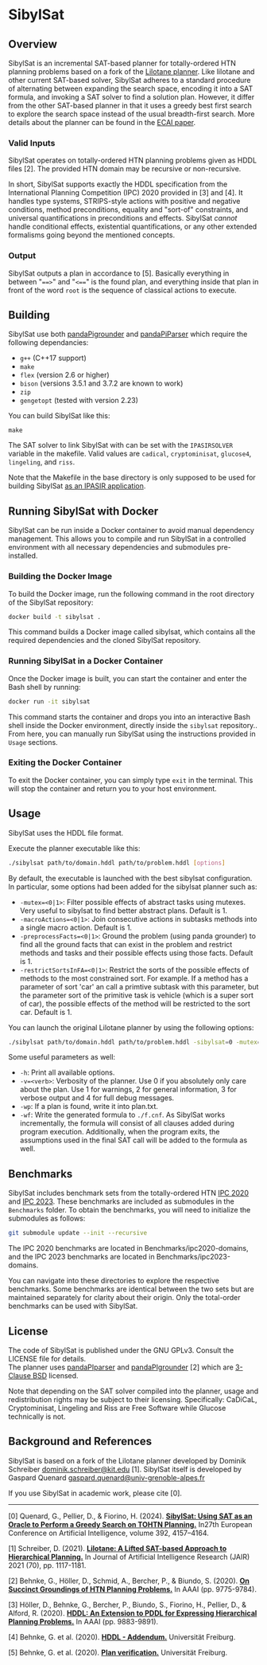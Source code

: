 # SibylSat

## Overview

SibylSat is an incremental SAT-based planner for totally-ordered HTN planning problems based on a fork of the [Lilotane planner](https://github.com/domschrei/lilotane). Like lilotane and other current SAT-based solver, SibylSat adheres to a standard procedure of alternating between expanding the search space, encoding it into a SAT formula, and invoking a SAT solver to find a solution plan. However, it differ from the other SAT-based planner in that it uses a greedy best first search to explore the search space instead of the usual breadth-first search. More details about the planner can be found in the [ECAI paper](https://ebooks.iospress.nl/doi/10.3233/FAIA240987).

### Valid Inputs

SibylSat operates on totally-ordered HTN planning problems given as HDDL files [2]. The provided HTN domain may be recursive or non-recursive.

In short, SibylSat supports exactly the HDDL specification from the International Planning Competition (IPC) 2020 provided in [3] and [4].
It handles type systems, STRIPS-style actions with positive and negative conditions, method preconditions, equality and "sort-of" constraints, and universal quantifications in preconditions and effects.
SibylSat _cannot_ handle conditional effects, existential quantifications, or any other extended formalisms going beyond the mentioned concepts.

### Output

SibylSat outputs a plan in accordance to [5]. Basically everything in between "`==>`" and "`<==`" is the found plan, and everything inside that plan in front of the word `root` is the sequence of classical actions to execute. 

## Building

SibylSat use both [pandaPigrounder](https://github.com/panda-planner-dev/pandaPIgrounder) and [pandaPiParser](https://github.com/panda-planner-dev/pandaPIparser) which require the following dependancies:
- `g++` (C++17 support)
- `make`
- `flex`  (version 2.6 or higher)
- `bison` (versions 3.5.1 and 3.7.2 are known to work)
- `zip`
- `gengetopt` (tested with version 2.23)


You can build SibylSat like this:

```
make
```

The SAT solver to link SibylSat with can be set with the `IPASIRSOLVER` variable in the makefile. Valid values are `cadical`, `cryptominisat`, `glucose4`, `lingeling`, and `riss`.

Note that the Makefile in the base directory is only supposed to be used for building SibylSat [as an IPASIR application](https://github.com/biotomas/ipasir).


## Running SibylSat with Docker

SibylSat can be run inside a Docker container to avoid manual dependency management. This allows you to compile and run SibylSat in a controlled environment with all necessary dependencies and submodules pre-installed.

### Building the Docker Image

To build the Docker image, run the following command in the root directory of the SibylSat repository:

```bash
docker build -t sibylsat .
```

This command builds a Docker image called sibylsat, which contains all the required dependencies and the cloned SibylSat repository.

### Running SibylSat in a Docker Container

Once the Docker image is built, you can start the container and enter the Bash shell by running:


```bash
docker run -it sibylsat
```

This command starts the container and drops you into an interactive Bash shell inside the Docker environment, directly inside the `sibylsat` repository.. From here, you can manually run SibylSat using the instructions provided in `Usage` sections.


### Exiting the Docker Container

To exit the Docker container, you can simply type `exit` in the terminal. This will stop the container and return you to your host environment.

## Usage

SibylSat uses the HDDL file format.

Execute the planner executable like this:
```bash
./sibylsat path/to/domain.hddl path/to/problem.hddl [options]
```

By default, the executable is launched with the best sibylsat configuration. In particular, some options had been added for the sibylsat planner such as:

* `-mutex=<0|1>`: Filter possible effects of abstract tasks using mutexes. Very useful to sibylsat to find better abstract plans. Default is 1.
* `-macroActions=<0|1>`: Join consecutive actions in subtasks methods into a single macro action. Default is 1.
* `-preprocessFacts=<0|1>`: Ground the problem (using panda grounder) to find all the ground facts that can exist in the problem and restrict methods and tasks and their possible effects using those facts. Default is 1.
* `-restrictSortsInFA=<0|1>`: Restrict the sorts of the possible effects of methods to the most constrained sort. For example. If a method has a parameter of sort 'car' an call a primtive subtask with this parameter, but the parameter sort of the primitive task is vehicle (which is a super sort of car), the possible effects of the method will be restricted to the sort car. Default is 1.


You can launch the original Lilotane planner by using the following options:


```bash
./sibylsat path/to/domain.hddl path/to/problem.hddl -sibylsat=0 -mutex=0 -macroActions=0 -preprocessFacts=0 -restrictSortsInFA=0
```


Some useful parameters as well:
* `-h`: Print all available options.
* `-v=<verb>`: Verbosity of the planner. Use 0 if you absolutely only care about the plan. Use 1 for warnings, 2 for general information, 3 for verbose output and 4 for full debug messages.
* `-wp`: If a plan is found, write it into plan.txt.
* `-wf`: Write the generated formula to `./f.cnf`. As SibylSat works incrementally, the formula will consist of all clauses added during program execution. Additionally, when the program exits, the assumptions used in the final SAT call will be added to the formula as well.



## Benchmarks

SibylSat includes benchmark sets from the totally-ordered HTN [IPC 2020](https://github.com/panda-planner-dev/ipc2020-domains) and [IPC 2023](https://github.com/ipc2023-htn/ipc2023-domains). These benchmarks are included as submodules in the `Benchmarks` folder. To obtain the benchmarks, you will need to initialize the submodules as follows:

```bash
git submodule update --init --recursive
```

The IPC 2020 benchmarks are located in Benchmarks/ipc2020-domains, and the IPC 2023 benchmarks are located in Benchmarks/ipc2023-domains.

You can navigate into these directories to explore the respective benchmarks. Some benchmarks are identical between the two sets but are maintained separately for clarity about their origin. Only the total-order benchmarks can be used with SibylSat.

## License

The code of SibylSat is published under the GNU GPLv3. Consult the LICENSE file for details.  
The planner uses [pandaPIparser](https://github.com/panda-planner-dev/pandaPIparser) and [pandaPIgrounder](https://github.com/panda-planner-dev/pandaPIgrounder) [2] which are [3-Clause BSD](https://opensource.org/license/bsd-3-clause) licensed.

Note that depending on the SAT solver compiled into the planner, usage and redistribution rights may be subject to their licensing.
Specifically: CaDiCaL, Cryptominisat, Lingeling and Riss are Free Software while Glucose technically is not.

## Background and References

SibylSat is based on a fork of the Lilotane planner developed by Dominik Schreiber <dominik.schreiber@kit.edu> [1]. SibylSat itself is developed by Gaspard Quenard <gaspard.quenard@univ-grenoble-alpes.fr>

If you use SibylSat in academic work, please cite [0].

---

[0] Quenard,  G.,  Pellier,  D., &  Fiorino,  H.  (2024).  [**SibylSat: Using SAT as an Oracle to Perform a Greedy Search on TOHTN Planning.**](https://ebooks.iospress.nl/doi/10.3233/FAIA240987)  In27th European Conference on Artificial Intelligence, volume 392, 4157–4164.

[1] Schreiber, D. (2021). [**Lilotane: A Lifted SAT-based Approach to Hierarchical Planning.**](https://doi.org/10.1613/jair.1.12520) In Journal of Artificial Intelligence Research (JAIR) 2021 (70), pp. 1117-1181.

[2] Behnke, G., Höller, D., Schmid, A., Bercher, P., & Biundo, S. (2020). [**On Succinct Groundings of HTN Planning Problems.**](https://www.uni-ulm.de/fileadmin/website_uni_ulm/iui.inst.090/Publikationen/2020/AAAI-BehnkeG.1770.pdf) In AAAI (pp. 9775-9784).

[3] Höller, D., Behnke, G., Bercher, P., Biundo, S., Fiorino, H., Pellier, D., & Alford, R. (2020). [**HDDL: An Extension to PDDL for Expressing Hierarchical Planning Problems.**](https://www.uni-ulm.de/fileadmin/website_uni_ulm/iui.inst.090/Publikationen/2020/Hoeller2020HDDL.pdf) In AAAI (pp. 9883-9891).

[4] Behnke, G. et al. (2020). [**HDDL - Addendum.**](http://gki.informatik.uni-freiburg.de/competition/hddl.pdf) Universität Freiburg.

[5] Behnke, G. et al. (2020). [**Plan verification.**](http://gki.informatik.uni-freiburg.de/ipc2020/format.pdf) Universität Freiburg.

